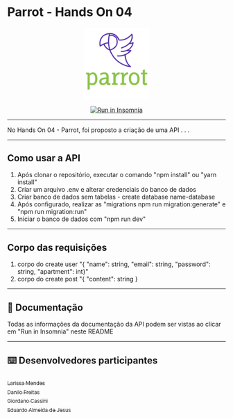 # Parrot - Hands On 04

<p align="center">
  <img src="./docs/logo.png" width="30%">
</p>
<p align="center">
<a href="https://insomnia.rest/run/?label=Parrot&uri=https%3A%2F%2Fraw.githubusercontent.com%2Fdanilojpfreitas%2FHands_On_04_Typeorm%2Fmain%2Fdocs%2FInsomnia_2022-09-07.json" target="_blank"><img src="https://insomnia.rest/images/run.svg" alt="Run in Insomnia"></a>
</p>

---

No Hands On 04 - Parrot, foi proposto a criação de uma API . . .

---
## Como usar a API
1. Após clonar o repositório, executar o comando "npm install" ou "yarn install"
2. Criar um arquivo .env e alterar credenciais do banco de dados
3. Criar banco de dados sem tabelas - create database name-database
4. Após configurado, realizar as "migrations npm run migration:generate" e "npm run migration:run"
5. Iniciar o banco de dados com "npm run dev"
  
---
## Corpo das requisições

1. corpo do create user "{ "name": string, "email": string, "password": string, "apartment": int}"
2. corpo do create post "{ "content": string }

---
## :page_with_curl: Documentação

Todas as informações da documentação da API podem ser vistas ao clicar em "Run in Insomnia" neste README  

---
## :keyboard: Desenvolvedores participantes

[<sub>Larissa Mendes</sub>](https://github.com/annalare)  
[<sub>Danilo Freitas</sub>](https://github.com/danilojpfreitas)  
[<sub>Giordano Cassini</sub>](https://github.com/giordanocassini)  
[<sub>Eduardo Almeida de Jesus</sub>](https://github.com/)  
